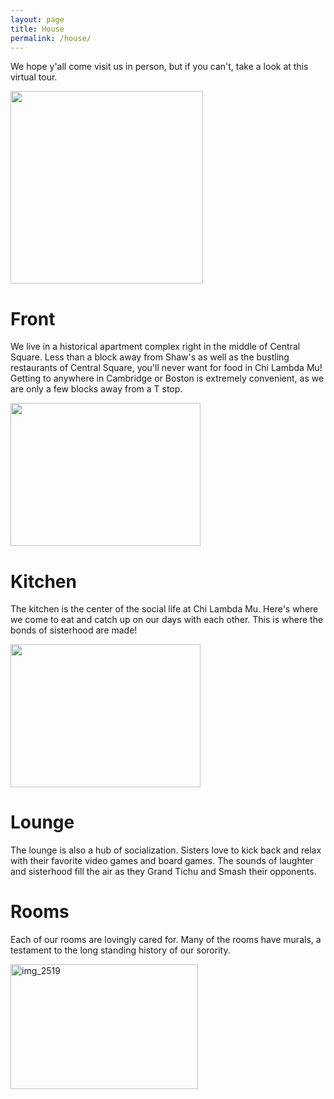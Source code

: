 ```yaml
---
layout: page
title: House
permalink: /house/
---
```

We hope y'all come visit us in person, but if you can't, take a look at this virtual tour.

<img style="display: block; width: 308px; height: 308px;" class="lb-image" src="https://housing.mit.edu/sites/default/files/housing/undergrad/lightbox/2012_07_Random_004.jpg">


Front
====
We live in a historical apartment complex right in the middle of Central Square. Less than a block away from Shaw's as well as the bustling restaurants of Central Square, you'll never want for food in Chi Lambda Mu! Getting to anywhere in Cambridge or Boston is extremely convenient, as we are only a few blocks away from a T stop. 

<img style="display: block; width: 304px; height: 229px;" class="lb-image" src="http://i2.wp.com/random-hall.mit.edu/blog/wp-content/uploads/2012/02/2015-03-17-17.27.13.jpg">


Kitchen
====
The kitchen is the center of the social life at Chi Lambda Mu. Here's where we come to eat and catch up on our days with each other. This is where the bonds of sisterhood are made!

<img style="display: block; width: 304px; height: 229px;" class="lb-image" src="http://i1.wp.com/random-hall.mit.edu/blog/wp-content/uploads/2012/02/2015-03-19-22.51.33.jpg">

Lounge
====
The lounge is also a hub of socialization. Sisters love to kick back and relax with their favorite video games and board games. The sounds of laughter and sisterhood fill the air as they Grand Tichu and Smash their opponents.

Rooms
====
Each of our rooms are lovingly cared for. Many of the rooms have murals, a testament to the long standing history of our sorority.

<img src="http://i2.wp.com/farm4.static.flickr.com/3062/2779576065_2c4c9b1492.jpg?w=550" alt="img_2519" height="200" width="300">
